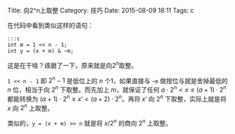 Title: 向2^n上取整
Category: 技巧
Date: 2015-08-09 18:11
Tags: c

在代码中看到类似这样的语句：

    :::c
    int m = 1 << n - 1;
    int y = (x + m) & ~m;

这是在干啥？琢磨了一下，原来就是向$2^n$取整。

`1 << n - 1` 即 $2^n-1$ 是低位上的 $n$ 个1，如果直接与 `~m` 做按位与就是舍掉最低的 $n$ 位，相当于向 $2^n$ 下取整。而先加上 $m$，就保证了任何 $a\cdot 2^n<x\leq (a+1)\cdot 2^n$ 都能转换为 $(a+1)\cdot 2^n\leq x' < (a+2)\cdot 2^n$。再将 $x'$ 向 $2^n$ 下取整，实际上就是将 $x$ 向 $2^n$ 上取整。

类似的，`y = (x + m) >> n` 就是将 $x/2^n$ 的商向 $2^n$ 上取整。

